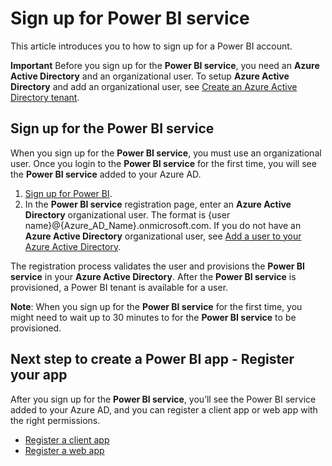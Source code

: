 ﻿<properties
   pageTitle="Sign up for Power BI service"
   description="Sign up for Power BI service"
   services="powerbi"
   documentationCenter=""
   authors="dvana"
   manager="mblythe"
   editor=""
   tags=""/>

<tags
   ms.service="powerbi"
   ms.devlang="NA"
   ms.topic="article"
   ms.tgt_pltfrm="NA"
   ms.workload="powerbi"
   ms.date="01/06/2016"
   ms.author="derrickv"/>

# Sign up for Power BI service

This article introduces you to how to sign up for a Power BI account.

**Important** Before you sign up for the **Power BI service**, you need an **Azure Active Directory** and an organizational user. To setup **Azure Active Directory** and add an organizational user, see [Create an Azure Active Directory tenant](powerbi-developer-create-an-azure-active-directory-tenant.md).

## Sign up for the Power BI service
When you sign up for the **Power BI service**, you must use an organizational user. Once you login to the **Power BI service** for the first time, you will see the **Power BI service** added to your Azure AD.

 1. [Sign up for Power BI](https://powerbi.microsoft.com/).
 2. In the **Power BI service** registration page, enter an **Azure Active Directory**  organizational user. The format is {user name}@{Azure_AD_Name}.onmicrosoft.com. If you do not have an **Azure Active Directory** organizational user,  see [Add a user to your Azure Active Directory](powerbi-developer-create-an-azure-active-directory-tenant.md).

The registration process validates the user and provisions the **Power BI service** in your **Azure Active Directory**. After the **Power BI service** is provisioned, a Power BI tenant is available for a user.

**Note**:  When you sign up for the **Power BI service** for the first time, you might need to wait up to 30 minutes to for the **Power BI service** to be provisioned.

## Next step to create a Power BI app - Register your app
After you sign up for the **Power BI service**, you’ll see the Power BI service added to your Azure AD, and you can register a client app or web app with the right permissions.

- [Register a client app](powerbi-developer-register-a-client-app.md)
- [Register a web app](powerbi-developer-register-a-web-app.md)
